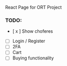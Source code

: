 React Page for ORT Project

### TODO:

- [ x ] Show choferes
- [ ] Login / Register
- [ ] 2FA
- [ ] Cart
- [ ] Buying functionality
